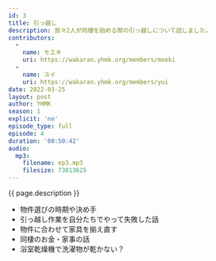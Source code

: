 ```yaml
---
id: 3
title: 引っ越し
description: 我々2人が同棲を始める際の引っ越しについて話しました。
contributors:
  - 
    name: モエキ
    uri: https://wakaran.yhmk.org/members/moeki
  -
    name: ユイ
    uri: https://wakaran.yhmk.org/members/yui
date: 2022-03-25
layout: post
author: YHMK
season: 1
explicit: 'no'
episode_type: full
episode: 4
duration: '00:50:42'
audio:
  mp3:
    filename: ep3.mp3
    filesize: 73013625
---
```


{{ page.description }}

<ul>
  <li>物件選びの時期や決め手</li>
  <li>引っ越し作業を自分たちでやって失敗した話</li>
  <li>物件に合わせて家具を揃え直す</li>
  <li>同棲のお金・家事の話</li>
  <li>浴室乾燥機で洗濯物が乾かない？</li>
</ul>
